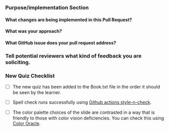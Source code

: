 <!--This PR Template was modified from https://github.com/AlexsLemonade/OpenPBTA-analysis/blob/master/.github/PULL_REQUEST_TEMPLATE.md-->

### Purpose/implementation Section

#### What changes are being implemented in this Pull Request?



#### What was your approach?



#### What GitHub issue does your pull request address?



### Tell potential reviewers what kind of feedback you are soliciting.



### New Quiz Checklist

- [ ] The new quiz has been added to the Book.txt file in the order it should be seen by the learner.

- [ ] Spell check runs successfully using [Github actions style-n-check](https://github.com/jhudsl/DaSL_Course_Template_Bookdown/wiki/How-to-set-up-and-customize-GitHub-actions-robots#spell-check).

- [ ] The color palette choices of the slide are contrasted in a way that is friendly to those with color vision deficiencies.
You can check this using [Color Oracle](https://colororacle.org/).
